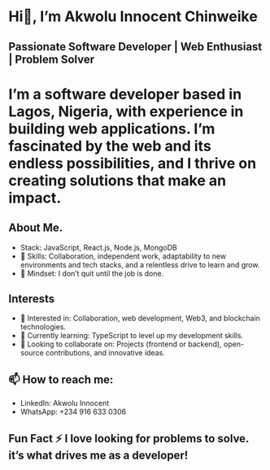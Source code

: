 #  Hi👋, I’m Akwolu Innocent Chinweike
## Passionate Software Developer | Web Enthusiast | Problem Solver
# I’m a software developer based in Lagos, Nigeria, with experience in building web applications. I’m fascinated by the web and its endless possibilities, and I thrive on creating solutions that make an impact.

## About Me.
- Stack: JavaScript, React.js, Node.js, MongoDB
- 🌟 Skills: Collaboration, independent work, adaptability to new environments and tech stacks, and a relentless drive to learn and grow.
- 🚀 Mindset: I don’t quit until the job is done.
  
## Interests
- 👀 Interested in: Collaboration, web development, Web3, and blockchain technologies.
- 🌱 Currently learning: TypeScript to level up my development skills.
- 💞️ Looking to collaborate on: Projects (frontend or backend), open-source contributions, and innovative ideas.

## 📫 How to reach me:
- LinkedIn: Akwolu Innocent
- WhatsApp: +234 916 633 0306
  
## Fun Fact ⚡ I love looking for problems to solve. it’s what drives me as a developer!

<!---
Chinweike99/Chinweike99 is a ✨ special ✨ repository because its `README.md` (this file) appears on your GitHub profile.
You can click the Preview link to take a look at your changes.
--->
